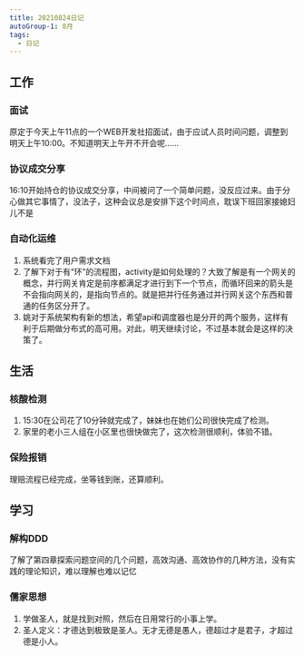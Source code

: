 ```yaml
---
title: 20210824日记
autoGroup-1: 8月
tags:
  - 日记
---
```

## 工作
### 面试
原定于今天上午11点的一个WEB开发社招面试，由于应试人员时间问题，调整到明天上午10:00。不知道明天上午开不开会呢……
### 协议成交分享
16:10开始持仓的协议成交分享，中间被问了一个简单问题，没反应过来。由于分心做其它事情了，没法子，这种会议总是安排下这个时间点，耽误下班回家接媳妇儿不是
### 自动化运维
1. 系统看完了用户需求文档
2. 了解下对于有“环”的流程图，activity是如何处理的？大致了解是有一个网关的概念，并行网关肯定是前序都满足才进行到下一个节点，而循环回来的箭头是不会指向网关的，是指向节点的。就是把并行任务通过并行网关这个东西和普通的任务区分开了。
3. 姚对于系统架构有新的想法，希望api和调度器也是分开的两个服务，这样有利于后期做分布式的高可用。对此，明天继续讨论，不过基本就会是这样的决策了。

## 生活
### 核酸检测
1. 15:30在公司花了10分钟就完成了，妹妹也在她们公司很快完成了检测。
2. 家里的老小三人组在小区里也很快做完了，这次检测很顺利，体验不错。
### 保险报销
理赔流程已经完成，坐等钱到账，还算顺利。

## 学习
### 解构DDD
了解了第四章探索问题空间的几个问题，高效沟通、高效协作的几种方法，没有实践的理论知识，难以理解也难以记忆
### 儒家思想
1. 学做圣人，就是找到对照，然后在日用常行的小事上学。
2. 圣人定义：才德达到极致是圣人。无才无德是愚人，德超过才是君子，才超过德是小人。
